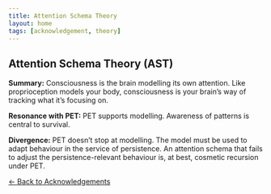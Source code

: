 ```yaml
---
title: Attention Schema Theory
layout: home
tags: [acknowledgement, theory]
---
```



## Attention Schema Theory (AST)

**Summary:** Consciousness is the brain modelling its own attention. Like proprioception models your body, consciousness is your brain’s way of tracking what it’s focusing on.

**Resonance with PET:** PET supports modelling. Awareness of patterns is central to survival.

**Divergence:** PET doesn’t stop at modelling. The model must be used to adapt behaviour in the service of persistence. An attention schema that fails to adjust the persistence-relevant behaviour is, at best, cosmetic recursion under PET.

[← Back to Acknowledgements](/ideas/acknowledgements/)
